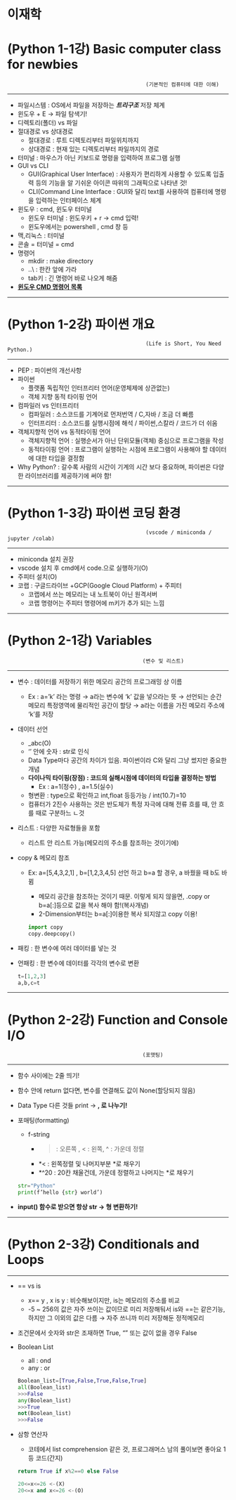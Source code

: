 # 이재학

# (Python 1-1강) Basic computer class for newbies

                                                (기본적인 컴퓨터에 대한 이해)

---

- 파일시스템 : OS에서 파일을 저장하는 ***트리구조*** 저장 체계
- 윈도우 + E → 파일 탐색기!
- 디렉토리(폴더) vs 파일
- 절대경로  vs 상대경로
    - 절대경로 : 루트 디렉토리부터 파일위치까지
    - 상대경로 : 현재 있는 디렉토리부터 파일까지의 경로
- 터미널 : 마우스가 아닌 키보드로 명령을 입력하여 프로그램 실행
- GUI vs CLI
    - GUI(Graphical User Interface) : 사용자가 편리하게 사용할 수 있도록 입출력 등의 기능을 알 기쉬운 아이콘 따위의 그래픽으로 나타낸 것!
    - CLI(Command Line Interface : GUI와 달리 text를 사용하여 컴퓨터에 명령을 입력하는 인터페이스 체계
- 윈도우 : cmd, 윈도우 터미널
    - 윈도우 터미널 : 윈도우키 + r → cmd 입력!
    - 윈도우에서는 powershell , cmd 창 등
- 맥,리눅스 : 터미널
- 콘솔 = 터미널 = cmd
- 명령어
    - mkdir : make directory
    - ..\ : 한칸 앞에 가라
    - tab키 : 긴 명령어 바로 나오게 해줌
- [**윈도우 CMD 명령어 목록**](https://zetawiki.com/wiki/%EC%9C%88%EB%8F%84%EC%9A%B0_CMD_%EB%AA%85%EB%A0%B9%EC%96%B4_%EB%AA%A9%EB%A1%9D)

---

# (Python 1-2강) 파이썬 개요

                                                (Life is Short, You Need Python.)

---

- PEP : 파이썬의 개선사항
- 파이썬
    - 플랫폼 독립적인 인터프리터 언어(운영체제에 상관없는)
    - 객체 지향 동적 타이핑 언어
- 컴파일러 vs 인터프리터
    - 컴파일러 : 소스코드를 기계어로 먼저번역 / C,자바 / 조금 더 빠름
    - 인터프리터 : 소스코드를 실행시점에 해석 / 파이썬,스칼라 / 코드가 더 쉬움
- 객체지향적 언어 vs 동적타이핑 언어
    - 객체지향적 언어 : 실행순서가 아닌 단위모듈(객체) 중심으로 프로그램을 작성
    - 동적타이핑 언어 : 프로그램이 실행하는 시점에 프로그램이 사용해야 할 데이터에 대한 타입을 결정함
- Why Python? : 갈수록 사람의 시간이 기계의 시간 보다 중요하며, 파이썬은 다양한 라이브러리를 제공하기에 써야 함!

---

# (Python 1-3강) 파이썬 코딩 환경

                                                (vscode / miniconda / jupyter /colab)

---

- miniconda 설치 권장
- vscode 설치 후 cmd에서 code.으로 실행하기(O)
- 주피터 설치(O)
- 코랩 : 구글드라이브 +GCP(Google Cloud Platform) + 주피터
    - 코랩에서 쓰는 메모리는 내 노트북이 아닌 원격서버
    - 코랩 명령어는 주피터 명령어에 m키가 추가 되는 느낌

---

# (Python 2-1강) Variables

                                               (변수 및 리스트)

---

- 변수 : 데이터를 저장하기 위한 메모리 공간의 프로그래밍 상 이름
    - Ex : a=’k’ 라는 명령  → a라는 변수에 ‘k’ 값을 넣으라는 뜻 → 선언되는 순간 메모리 특정영역에 물리적인 공간이 할당 → a라는 이름을 가진 메모리 주소에 ‘k’를 저장
- 데이터 선언
    - _abc(O)
    - ‘’ 안에 숫자 : str로 인식
    - Data Type마다 공간의 차이가 있음. 파이썬이라 C와 달리 그냥 썼지만 중요한 개념
    - **다이나믹 타이핑(장점) : 코드의 실해시점에 데이터의 타입을 결정하는 방법**
        - Ex : a=1(정수) , a=1.5(실수)
    - 형변환 : type으로 확인하고 int,float 등등가능 / int(10.7)=10
    - 컴퓨터가 2진수 사용하는 것은 반도체가 특정 자극에 대해 전류 흐를 때, 안 흐를 때로 구분하느 ㄴ것
- 리스트 : 다양한 자료형들을 포함
    - 리스트 안 리스트 가능(메모리의 주소를 참조하는 것이기에)
- copy & 메모리 참조
    - Ex: a=[5,4,3,2,1] , b=[1,2,3,4,5] 선언 하고 b=a 할 경우, a 바꿨을 때 b도 바뀜
        - 메모리 공간을 참조하는 것이기 때문. 이렇게 되지 않을면, .copy or b=a[:]등으로 값을 복사 해야 함!(복사개념)
        - 2-Dimension부터는 b=a[:]이용한 복사 되지않고 copy 이용!
        
        ```python
        import copy
        copy.deepcopy()
        ```
        
- 패킹 : 한 변수에 여러 데이터를 넣는 것
- 언패킹 : 한 변수에 데이터를 각각의 변수로 변환
    
    ```python
    t=[1,2,3]
    a,b,c=t
    ```
    

---

# (Python 2-2강) Function and Console I/O

                                               (포맷팅)

---

- 함수 사이에는 2줄 띄기!
- 함수 안에 return 없다면, 변수를 연결해도 값이 None(할당되지 않음)
- Data Type 다른 것들 print → **, 로 나누기!**
- 포매팅(formatting)
    - f-string
        - >  : 오른쪽 , < : 왼쪽, ^ : 가운데 정렬
        - *< : 왼쪽정렬 및 나머지부분 *로 채우기
        - *^20 : 20칸 채울건데, 가운데 정렬하고 나머지는 *로 채우기
    
    ```python
    str="Python"
    print(f’hello {str} world’)
    ```
    
- **input() 함수로 받으면 항상 str → 형 변환하기!**

---

# (Python 2-3강) Conditionals and Loops

---

- == vs is
    - x== y , x is y : 비슷해보이지만, is는 메모리의 주소를 비교
    - -5 ~ 256의 값은 자주 쓰이는 값이므로 미리 저장해둬서 is와 ==는 같은기능, 하지만 그 이외의 값은 다름 →  자주 쓰니까 미리 저장해둔 정적메모리
- 조건문에서 숫자와 str은 조재하면 True, “” 또는 값이 없을 경우 False
- Boolean List
    - all : ond
    - any : or
    
    ```python
    Boolean_list=[True,False,True,False,True]
    all(Boolean_list)
    >>>False
    any(Boolean_list)
    >>>True
    not(Boolean_list)
    >>>False
    ```
    
- 삼항 연산자
    - 코테에서 list comprehension 같은 것, 프로그래머스 남의 풀이보면 좋아요 1등 코드(간지)
    
    ```python
    return True if x%2==0 else False
    
    20<=x<=26 <-(X)
    20<=x and x<=26 <-(O)
    ```